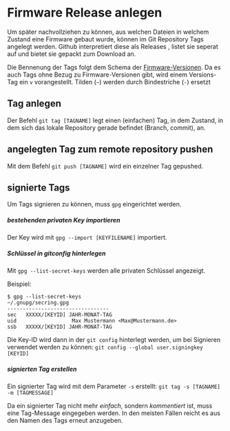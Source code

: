 # Firmware Release anlegen
Um später nachvollziehen zu können, aus welchen Dateien in welchem Zustand eine Firmware gebaut wurde, können im Git Repository Tags angelegt werden. Github interpretiert diese als Releases , listet sie seperat auf und bietet sie gepackt zum Download an.

Die Bennenung der Tags folgt dem Schema der [Firmware-Versionen](/Firmware/Changelog). Da es auch Tags ohne Bezug zu Firmware-Versionen gibt, wird einem Versions-Tag ein `v` vorangestellt. Tilden (`~`) werden durch Bindestriche (`-`) ersetzt

## Tag anlegen
Der Befehl `git tag [TAGNAME]` legt einen (einfachen) Tag, in dem Zustand, in dem sich das lokale Repository gerade befindet (Branch, commit), an.

## angelegten Tag zum remote repository pushen
Mit dem Befehl `git push [TAGNAME]` wird ein einzelner Tag gepushed.

## signierte Tags
Um Tags signieren zu können, muss `gpg` eingerichtet werden.

##### bestehenden privaten Key importieren
Der Key wird mit `gpg --import [KEYFILENAME]` importiert.  

##### Schlüssel in *gitconfig* hinterlegen
Mit `gpg --list-secret-keys` werden alle privaten Schlüssel angezeigt.

Beispiel:
```
$ gpg --list-secret-keys
~/.gnupg/secring.gpg
---------------------------------
sec   XXXXX/[KEYID] JAHR-MONAT-TAG
uid                  Max Mustermann <Max@Mustermann.de>
ssb   XXXXX/[KEYID] JAHR-MONAT-TAG
```

Die Key-ID wird dann in der `git config` hinterlegt werden, um bei Signieren verwendet werden zu können:
`git config --global user.signingkey [KEYID]`

##### signierten Tag erstellen
Ein signierter Tag wird mit dem Parameter `-s` erstellt: `git tag -s [TAGNAME] -m [TAGMESSAGE]`

Da ein signierter Tag nicht mehr *einfach*, sondern *kommentiert* ist, muss eine Tag-Message eingegeben werden. In den meisten Fällen reicht es aus den Namen des Tags erneut anzugeben.